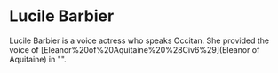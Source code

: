 # Lucile Barbier

Lucile Barbier is a voice actress who speaks Occitan. She provided the voice of [Eleanor%20of%20Aquitaine%20%28Civ6%29](Eleanor of Aquitaine) in "".
